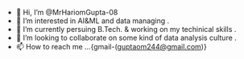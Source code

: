- 👋 Hi, I’m @MrHariomGupta-08
- 👀 I’m interested in AI&ML and data managing .
- 🌱 I’m currently persuing B.Tech. & working on my techinical skills . 
- 💞️ I’m looking to collaborate on some kind of data analysis culture .
- 📫 How to reach me ...{gmail-(guptaom244@gmail.com)}

<!---
MrHariomGupta-08/MrHariomGupta-08 is a ✨ special ✨ repository because its `README.md` (this file) appears on your GitHub profile.
You can click the Preview link to take a look at your changes.
--->
